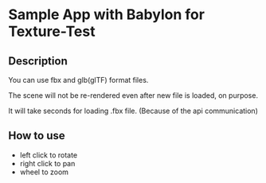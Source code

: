 # Sample App with Babylon for Texture-Test

## Description

You can use fbx and glb(glTF) format files.

The scene will not be re-rendered even after new file is loaded, on purpose.

It will take seconds for loading .fbx file. (Because of the api communication)

## How to use

- left click to rotate
- right click to pan
- wheel to zoom
